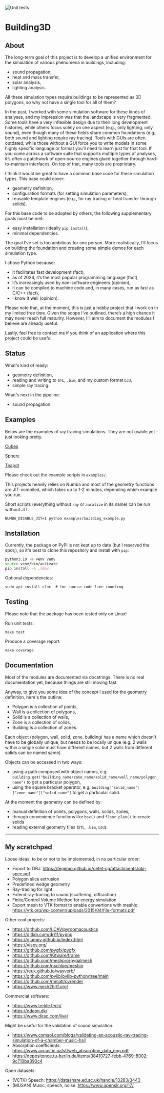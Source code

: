 ![Unit tests](https://github.com/krzysztofarendt/building3d/actions/workflows/unit_tests.yml/badge.svg)

# Building3D

## About

The long-term goal of this project is to develop a unified environment for the
simulation of various phenomena in buildings, including:
- sound propagation,
- heat and mass transfer,
- solar analysis,
- lighting analysis.

All these simulation types require buildings to be represented as 3D polygons,
so why not have a single tool for all of them?

In the past, I worked with some simulation software for these kinds of
analyses, and my impression was that the landscape is very fragmented. Some
tools have a very inflexible design due to their long development histories,
while others focus solely on one aspect (e.g., only lighting, only sound), even
though many of these fields share common foundations (e.g., both sound and
lighting require ray tracing). Tools with GUIs are often outdated, while those
without a GUI force you to write models in some highly specific language or
format you’ll need to learn just for that tool. If you come across a software
suite that supports multiple types of analyses, it’s often a patchwork of
open-source engines glued together through hard-to-maintain interfaces. On top
of that, many tools are proprietary.

I think it would be great to have a common base code for these simulation
types. This base could cover:
- geometry definition,
- configuration formats (for setting simulation parameters),
- reusable template engines (e.g., for ray tracing or heat transfer through solids).

For this base code to be adopted by others, the following supplementary goals must be met:
- easy installation (ideally `pip install`),
- minimal dependencies.

The goal I’ve set is too ambitious for one person. More realistically, I’ll
focus on building the foundation and creating some simple demos for each
simulation type.

I chose Python because:
- it facilitates fast development (fact),
- as of 2024, it’s the most popular programming language (fact),
- it’s increasingly used by non-software engineers (opinion),
- it can be compiled to machine code and, in many cases, run as fast as C/C++ (fact),
- I know it well (opinion).

Please note that, at the moment, this is just a hobby project that I work on in
my limited free time. Given the scope I’ve outlined, there’s a high chance it
may never reach full maturity. However, I’ll aim to document the modules I
believe are already useful.

Lastly, feel free to contact me if you think of an application where this
project could be useful.

## Status

What's kind of ready:
- geometry definition,
- reading and writing to `STL`, `.bim`, and my custom format `b3d`,
- simple ray tracing.

What's next in the pipeline:
- sound propagation.

## Examples

Below are the examples of ray tracing simulations. They are not usable yet -
just looking pretty.

[Cubes](https://github.com/user-attachments/assets/414a01c3-0274-4e7a-bf47-b1b1967a9b73)

[Sphere](https://github.com/user-attachments/assets/ad794a12-441b-4a4d-a580-1953599535ac)

[Teapot](https://github.com/user-attachments/assets/3f305489-429d-47e7-977c-ca8724029371)

Please check out the example scripts in `examples/`.

This projects heavily relies on Numba and most of the geometry functions
are JIT-compiled, which takes up to 1-2 minutes, depending which example you run.

Short scripts (everything without `ray` or `auralize` in its name) can be run
without JIT:
```
NUMBA_DISABLE_JIT=1 python examples/building_example.py
```

## Installation

Currently, the package on PyPi is not kept up to date (but I reserved the
spot;), so it's best to clone this repository and install with `pip`:

```bash
python3.10 -m venv venv
source venv/bin/activate
pip install -e .[dev]
```

Optional dependencies:
```
sudo apt install cloc  # for source code line counting
```

## Testing

Please note that the package has been tested only on Linux!

Run unit tests:
```
make test
```

Produce a coverage report:
```
make coverage
```

## Documentation

Most of the modules are documented via docstrings.
There is no real documentation yet, because things are still moving fast.

Anyway, to give you some idea of the concept I used for the geometry definition,
here's the outline:
- Polygon is a collection of points,
- Wall is a collection of polygons,
- Solid is a collection of walls,
- Zone is a collection of solids,
- Building is a collection of zones.

Each object (polygon, wall, solid, zone, building) has a name which doesn't
have to be globally unique, but needs to be locally unique (e.g. 2 walls within
a single solid must have different names, but 2 walls from different solids can
be named same).

Objects can be accessed in two ways:
- using a path composed with object names, e.g.
  `building.get("building_name/zone_name/solid_name/wall_name/polygon_name")`
  to get a particular polygon,
- using the square bracket operator, e.g.
  `building["solid_name"]["zone_name"]["solid_name"]` to get a particular
  solid.

At the moment the geometry can be defined by:
- manual definition of points, polygons, walls, solids, zones,
- through convenience functions like `box()` and `floor_plan()` to create solids
- reading external geometry files (`STL`, `.bim`, `b3d`).

---------------------------------

## My scratchpad

Loose ideas, to be or not to be implemented, in no particular order:
- Export to OBJ: https://fegemo.github.io/cefet-cg/attachments/obj-spec.pdf
- Polygon slice extrusion
- Predefined wedge geometry
- Ray-tracing for light
- Extend ray-tracing to sound (scattering, diffraction)
- Finite/Control Volume Method for energy simulation
- Export mesh to VTK format to enable convertions with meshio:
  https://vtk.org/wp-content/uploads/2015/04/file-formats.pdf

Other cool projects:
- https://github.com/LCAV/pyroomacoustics
- https://gitlab.com/drj11/pypng
- https://glumpy.github.io/index.html
- https://vispy.org/
- https://github.com/pygfx/pygfx
- https://github.com/Kitware/trame
- https://github.com/meshpro/pygalmesh
- https://github.com/nschloe/meshio
- https://reuk.github.io/wayverb/
- https://github.com/pvlib/pvlib-python/tree/main
- https://github.com/mmatl/pyrender
- https://www.mesh2hrtf.org/

Commercial software:
- https://www.treble.tech/
- https://odeon.dk/
- https://www.dirac.com/live/

Might be useful for the validation of sound simulation:
- https://www.comsol.com/blogs/validating-an-acoustic-ray-tracing-simulation-of-a-chamber-music-hall
- Absorption coefficients: https://www.acoustic.ua/st/web_absorption_data_eng.pdf
- https://depositonce.tu-berlin.de/items/38410727-febb-4769-8002-9c710ba393c4

Open datasets:
- (VCTK) Speech: https://datashare.ed.ac.uk/handle/10283/3443
- (MUSAN) Music, speech, noise: https://www.openslr.org/17/
